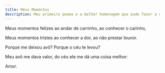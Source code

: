 ```yaml
---
title: Meus Momentos
description: Meu primeiro poema e a melhor homenagem que pude fazer a meu avô.
---
```

Meus momentos felizes ao andar de carrinho, ao conhecer o carinho,

Meus momentos tristes ao conhecer a dor, ao não prestar louvor.

Porque me deixou avô? Porque o céu te levou?

Meu avô me dava valor, do céu ele me dá uma coisa melhor:

Amor.